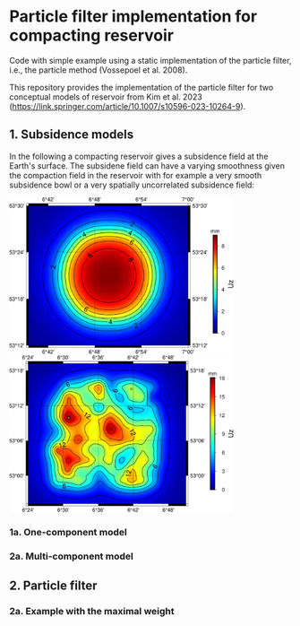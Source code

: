 # Particle filter implementation for compacting reservoir

Code with simple example using a static implementation of the particle filter, i.e., the particle method (Vossepoel et al. 2008).

This repository provides the implementation of the particle filter for two conceptual models of reservoir from Kim et al. 2023 (<a href="https://link.springer.com/article/10.1007/s10596-023-10264-9">https://link.springer.com/article/10.1007/s10596-023-10264-9</a>).


## 1. Subsidence models
In the following a compacting reservoir gives a subsidence field at the Earth's surface.
The subsidene field can have a varying smoothness given the compaction field in the reservoir with for example a very smooth subsidence bowl or a very spatially uncorrelated subsidence field:

<img src="pics/contour_displacement_homogeneous.png" width="400">
<img src="pics/contour_displacement_heterogeneous.png" width="400">


### 1a. One-component model

### 2a. Multi-component model


## 2. Particle filter 
### 2a. Example with the maximal weight


